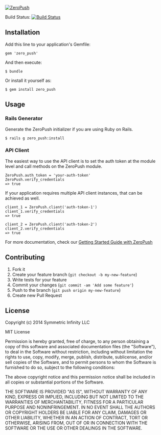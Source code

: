 [![ZeroPush](https://raw.github.com/SymmetricInfinity/zero_push/master/zeropush-header.png)](https://zeropush.com)

Build Status: [![Build Status](https://travis-ci.org/SymmetricInfinity/zero_push.png?branch=master)](https://travis-ci.org/SymmetricInfinity/zero_push)

## Installation

Add this line to your application's Gemfile:

    gem 'zero_push'

And then execute:

    $ bundle

Or install it yourself as:

    $ gem install zero_push

## Usage

### Rails Generator
Generate the ZeroPush initializer if you are using Ruby on Rails.

    $ rails g zero_push:install

### API Client

The easiest way to use the API client is to set the auth token at the module level and call methods on the ZeroPush module.

    ZeroPush.auth_token = 'your-auth-token'
    ZeroPush.verify_credentials
    => true

If your application requires multiple API client instances, that can be achieved as well.

    client_1 = ZeroPush.client('auth-token-1')
    client_1.verify_credentials
    => true

    client_2 = ZeroPush.client('auth-token-2')
    client_2.verify_credentials
    => true

For more documentation, check our [Getting Started Guide with ZeroPush](https://zeropush.com/documentation)

## Contributing

1. Fork it
1. Create your feature branch (`git checkout -b my-new-feature`)
1. Write tests for your feature
1. Commit your changes (`git commit -am 'Add some feature'`)
1. Push to the branch (`git push origin my-new-feature`)
1. Create new Pull Request

## License

Copyright (c) 2014 Symmetric Infinity LLC

MIT License

Permission is hereby granted, free of charge, to any person obtaining
a copy of this software and associated documentation files (the
"Software"), to deal in the Software without restriction, including
without limitation the rights to use, copy, modify, merge, publish,
distribute, sublicense, and/or sell copies of the Software, and to
permit persons to whom the Software is furnished to do so, subject to
the following conditions:

The above copyright notice and this permission notice shall be
included in all copies or substantial portions of the Software.

THE SOFTWARE IS PROVIDED "AS IS", WITHOUT WARRANTY OF ANY KIND,
EXPRESS OR IMPLIED, INCLUDING BUT NOT LIMITED TO THE WARRANTIES OF
MERCHANTABILITY, FITNESS FOR A PARTICULAR PURPOSE AND
NONINFRINGEMENT. IN NO EVENT SHALL THE AUTHORS OR COPYRIGHT HOLDERS BE
LIABLE FOR ANY CLAIM, DAMAGES OR OTHER LIABILITY, WHETHER IN AN ACTION
OF CONTRACT, TORT OR OTHERWISE, ARISING FROM, OUT OF OR IN CONNECTION
WITH THE SOFTWARE OR THE USE OR OTHER DEALINGS IN THE SOFTWARE.

